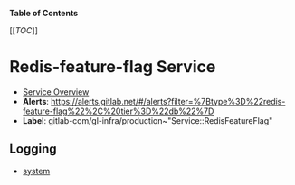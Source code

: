 <!-- MARKER: do not edit this section directly. Edit services/service-catalog.yml then run scripts/generate-docs -->

**Table of Contents**

[[_TOC_]]

# Redis-feature-flag Service

* [Service Overview](https://dashboards.gitlab.net/d/redis-feature-flag-main/redis-feature-flag-overview)
* **Alerts**: <https://alerts.gitlab.net/#/alerts?filter=%7Btype%3D%22redis-feature-flag%22%2C%20tier%3D%22db%22%7D>
* **Label**: gitlab-com/gl-infra/production~"Service::RedisFeatureFlag"

## Logging

* [system](https://log.gprd.gitlab.net/goto/1a4342231de57c0ceabc8f5e0e402909)

<!-- END_MARKER -->

<!-- ## Summary -->

<!-- ## Architecture -->

<!-- ## Performance -->

<!-- ## Scalability -->

<!-- ## Availability -->

<!-- ## Durability -->

<!-- ## Security/Compliance -->

<!-- ## Monitoring/Alerting -->

<!-- ## Links to further Documentation -->
